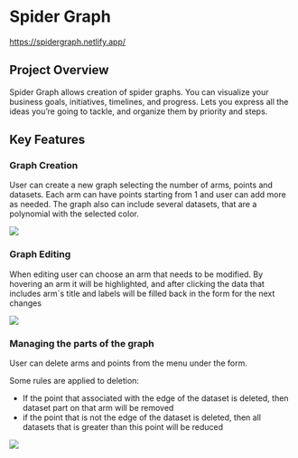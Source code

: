 # Spider Graph

https://spidergraph.netlify.app/

## Project Overview

Spider Graph allows creation of spider graphs. You can visualize your business goals, initiatives, timelines, and progress. Lets you express all the ideas you’re going to tackle, and organize them by priority and steps.

## Key Features

### Graph Creation

User can create a new graph selecting the number of arms, points and datasets. Each arm can have points starting from 1 and user can add more as needed. The graph also can include several datasets, that are a polynomial with the selected color.

![](create-graph.gif)

### Graph Editing

When editing user can choose an arm that needs to be modified. By hovering an arm it will be highlighted, and after clicking the data that includes arm`s title and labels will be filled back in the form for the next changes

![](update-graph.gif)


### Managing the parts of the graph

User can delete arms and points from the menu under the form. 

Some rules are applied to deletion:

* If the point that associated with the edge of the dataset is deleted, then dataset part on that arm will be removed
* if the point that is not the edge of the dataset is deleted, then all datasets that is greater than this point will be reduced

![](delete-parts.gif)

